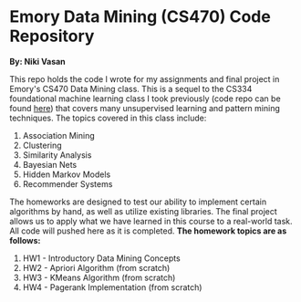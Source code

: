 # Emory Data Mining (CS470) Code Repository
**By: Niki Vasan**

This repo holds the code I wrote for my assignments and final project in Emory's CS470 Data Mining class. This is a sequel to the CS334 foundational machine learning class I took previously (code repo can be found [here](https://github.com/nikivasan/CS334MachineLearning)) that covers many unsupervised learning and pattern mining techniques. The topics covered in this class include:
1. Association Mining
2. Clustering
3. Similarity Analysis
4. Bayesian Nets
5. Hidden Markov Models
6. Recommender Systems

The homeworks are designed to test our ability to implement certain algorithms by hand, as well as utilize existing libraries. The final project 
allows us to apply what we have learned in this course to a real-world task. All code will pushed here as it is completed. **The homework
topics are as follows:**
1. HW1 - Introductory Data Mining Concepts
2. HW2 - Apriori Algorithm (from scratch)
3. HW3 - KMeans Algorithm (from scratch)
4. HW4 - Pagerank Implementation (from scratch)




